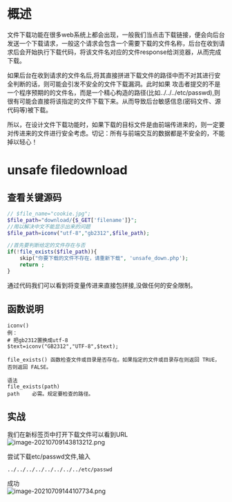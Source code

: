 
# 概述
文件下载功能在很多web系统上都会出现，一般我们当点击下载链接，便会向后台发送一个下载请求，一般这个请求会包含一个需要下载的文件名称，后台在收到请求后会开始执行下载代码，将该文件名对应的文件response给浏览器，从而完成下载。

如果后台在收到请求的文件名后,将其直接拼进下载文件的路径中而不对其进行安全判断的话，则可能会引发不安全的文件下载漏洞。此时如果 攻击者提交的不是一个程序预期的的文件名，而是一个精心构造的路径(比如../../../etc/passwd),则很有可能会直接将该指定的文件下载下来。从而导致后台敏感信息(密码文件、源代码等)被下载。

所以，在设计文件下载功能时，如果下载的目标文件是由前端传进来的，则一定要对传进来的文件进行安全考虑。切记：所有与前端交互的数据都是不安全的，不能掉以轻心！


# unsafe filedownload

## 查看关键源码
```php
// $file_name="cookie.jpg";
$file_path="download/{$_GET['filename']}";
//用以解决中文不能显示出来的问题
$file_path=iconv("utf-8","gb2312",$file_path);

//首先要判断给定的文件存在与否
if(!file_exists($file_path)){
    skip("你要下载的文件不存在，请重新下载", 'unsafe_down.php');
    return ;
}
```

通过代码我们可以看到将变量传进来直接包拼接,没做任何的安全限制。


## 函数说明
```
iconv()
例：
# 把gb2312置换成utf-8
$text=iconv("GB2312","UTF-8",$text);
```

```
file_exists() 函数检查文件或目录是否存在。如果指定的文件或目录存在则返回 TRUE，否则返回 FALSE。

语法
file_exists(path)
path	必需。规定要检查的路径。
```


## 实战
我们在新标签页中打开下载文件可以看到URL<br />![image-20210709143813212.png](./assets/1655881922239-c64c8e32-4d9c-4eac-968c-7faa9c2477a3.png)

尝试下载etc/passwd文件,输入
```
../../../../../../../../etc/passwd
```

成功<br />![image-20210709144107734.png](./assets/1655881930399-d0336907-d268-495a-9364-d009b9cba235.png)
